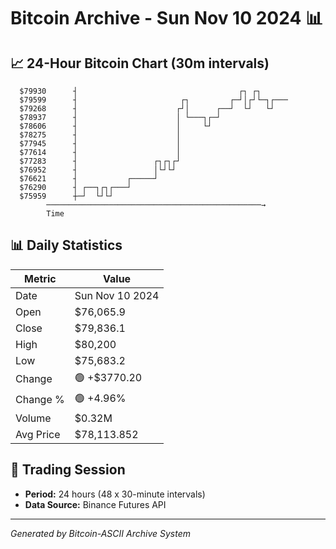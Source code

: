 # Bitcoin Archive - Sun Nov 10 2024 📊

## 📈 24-Hour Bitcoin Chart (30m intervals)

```
  $79930      ┤                                    ┌┐ ┌┐       
  $79599      ┤                       ┌┐         ┌─┘│┌┘└─┐┌─── 
  $79268      ┤                      ┌┘│      ┌──┘  └┘   └┘    
  $78937      ┤                      │ └───┐┌─┘                
  $78606      ┤                      │     └┘                  
  $78275      ┤                      │                         
  $77945      ┤                      │                         
  $77614      ┤                      │                         
  $77283      ┤                 ┌┐┌┐┌┘                         
  $76952      ┤                 │└┘└┘                          
  $76621      ┤           ┌─────┘                              
  $76290      ┤ ┌──┐┌┐┌───┘                                    
  $75959      ┼─┘  └┘└┘                                        
        ────────────────────────────────────────────────→
        Time
```

## 📊 Daily Statistics

| Metric | Value |
|--------|-------|
| Date | Sun Nov 10 2024 |
| Open | $76,065.9 |
| Close | $79,836.1 |
| High | $80,200 |
| Low | $75,683.2 |
| Change | 🟢 +$3770.20 |
| Change % | 🟢 +4.96% |
| Volume | $0.32M |
| Avg Price | $78,113.852 |

## 📅 Trading Session

- **Period:** 24 hours (48 x 30-minute intervals)
- **Data Source:** Binance Futures API

---
*Generated by Bitcoin-ASCII Archive System*
